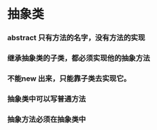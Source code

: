 # 抽象类
### abstract 只有方法的名字，没有方法的实现
### 继承抽象类的子类，都必须实现他的抽象方法
### 不能new 出来，只能靠子类去实现它。
### 抽象类中可以写普通方法
### 抽象方法必须在抽象类中